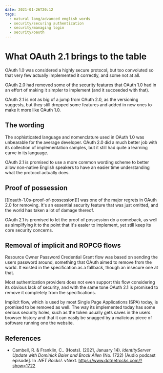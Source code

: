 ```yaml
---
date: 2021-01-26T20:12
tags: 
  - natural lang/advanced english words
  - security/securing authentication
  - security/managing login
  - security/oauth
---
```


# What OAuth 2.1 brings to the table

OAuth 1.0 was considered a highly secure protocol, but too convoluted so that
very few actually implemented it correctly, and some not at all.

OAuth 2.0 had removed some of the security features that OAuth 1.0 had in an
effort of making it simpler to implement (and it succeeded with that).

OAuth 2.1 is not as big of a jump from OAuth 2.0, as the versioning suggests,
but they still dropped some features and added in new ones to make it more like
OAuth 1.0.

## The wording

The sophisticated language and nomenclature used in OAuth 1.0 was unbearable for
the average developer. OAuth 2.0 did a much better job with its collection of
implementation samples, but it still had quite a learning curve in its language.

OAuth 2.1 is promised to use a more common wording scheme to better allow
non-native English speakers to have an easier time understanding what the
protocol actually does.

## Proof of possession

[[[oauth-1.0s-proof-of-possession]]] was one of the major regrets in OAuth 2.0 for
removing. It's an essential security feature that was just omitted, and the world
has taken a lot of damage thereof.

OAuth 2.1 is promised to let the proof of possession do a comeback, as well as
simplifying it to the point that it's easier to implement, yet still keep its
core security concerns.

## Removal of implicit and ROPCG flows

Resource Owner Password Credential Grant flow was based on sending the users
password around, something that OAuth aimed to remove from the world. It existed
in the specification as a fallback, though an insecure one at that.

Most authentication providers does not even support this flow considering its
obvious lack of security, and with the same tone OAuth 2.1 is promised to remove
it completely from the specifications.

Implicit flow, which is used by most Single Page Applications (SPA) today, is
promised to be removed as well. The way its implemented today has some serious
security holes, such as the token usually gets saves in the users browser history
and that it can easily be snagged by a malicious piece of software running one
the website.

## References

- Cambell, R. & Franklin, C.. (Hosts). (2021, January 14). *IdentityServer Update
  with Dominick Baier and Brock Allen* (No. 1722) [Audio podcast episode].
  In *.NET Rocks!*. vNext. <https://www.dotnetrocks.com/?show=1722>
